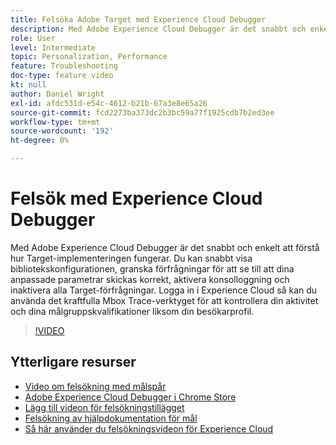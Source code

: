 ```yaml
---
title: Felsöka Adobe Target med Experience Cloud Debugger
description: Med Adobe Experience Cloud Debugger är det snabbt och enkelt att förstå hur Target-implementeringen fungerar. Du kan snabbt visa bibliotekskonfigurationen, granska förfrågningar för att se till att dina anpassade parametrar skickas korrekt, aktivera konsolloggning och inaktivera alla Target-förfrågningar. Logga in i Experience Cloud så kan du använda det kraftfulla Mbox Trace-verktyget för att kontrollera din aktivitet och dina målgruppskvalifikationer liksom din besökarprofil.
role: User
level: Intermediate
topic: Personalization, Performance
feature: Troubleshooting
doc-type: feature video
kt: null
author: Daniel Wright
exl-id: afdc531d-e54c-4612-b21b-67a3e8e65a26
source-git-commit: fcd2273ba373dc2b3bc59a77f1925cdb7b2ed3ee
workflow-type: tm+mt
source-wordcount: '192'
ht-degree: 0%

---
```


# Felsök med Experience Cloud Debugger

Med Adobe Experience Cloud Debugger är det snabbt och enkelt att förstå hur Target-implementeringen fungerar. Du kan snabbt visa bibliotekskonfigurationen, granska förfrågningar för att se till att dina anpassade parametrar skickas korrekt, aktivera konsolloggning och inaktivera alla Target-förfrågningar. Logga in i Experience Cloud så kan du använda det kraftfulla Mbox Trace-verktyget för att kontrollera din aktivitet och dina målgruppskvalifikationer liksom din besökarprofil.

>[!VIDEO](https://video.tv.adobe.com/v/23115/?quality=12)

## Ytterligare resurser

* [Video om felsökning med målspår](troubleshoot-with-target-traces.md)
* [Adobe Experience Cloud Debugger i Chrome Store](https://chrome.google.com/webstore/detail/adobe-experience-cloud-de/ocdmogmohccmeicdhlhhgepeaijenapj)
* [Lägg till videon för felsökningstillägget](https://experienceleague.adobe.com/docs/debugger-learn/tutorials/experience-cloud-debugger/add-the-extension.html?lang=en)
* [Felsökning av hjälpdokumentation för mål](https://experienceleague.adobe.com/docs/target/using/troubleshoot/troubleshooting-target.html?lang=en)
* [Så här använder du felsökningsvideon för Experience Cloud](https://experienceleague.adobe.com/docs/debugger-learn/tutorials/experience-cloud-debugger/use-the-experience-cloud-debugger.html?lang=en)
